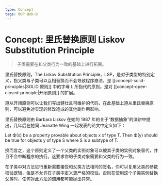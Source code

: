 ```yaml
---
type: Concept
tags: OOP QoK-B
---
```


# Concept: 里氏替换原则 Liskov Substitution Principle

> 子类需要在和父类行为一致的基础上进行拓展。

里氏替换原则，The Liskov Substitution Principle，LSP，是对子类型的特别定义，指父类与子类可以互相替换而不会导致程序崩溃。是 [[concept-solid-principles|SOLID 原则]] 中的字母 L 所指代的原则，是对 [[concept-open-closed-principle|开闭原则]] 的扩展。

遵从开闭原则可以让我们写出健壮且可维护的代码，在此基础上遵从里氏替换原则，可以避免对实现的修改造成的其他副作用影响。

里氏替换原则由 Barbara Liskov 在她的 1987 年的关于“数据抽象”的演讲中提出，几年后在她同 Jeanatte Wing 一起发表的论文中定义如下：

Let Φ(x) be a property provable about objects x of type T. Then Φ(y) should be true for objects y of type S where S is a subtype of T.

换而言之，这个原则定义了一个父类的实例对象可以被其子类的实例对象替代，并且不会中断程序的执行。这要求你的子类对象需要和父类的行为一致。

在子类中对方法进行重新需要接受和父类方法相同的签名，你可以复用父类的参数校验逻辑，但是不允许在子类中定义更严格的校验。否则在使用这个子类实例替换父类时，任何对此方法的调用都可能抛出异常。
